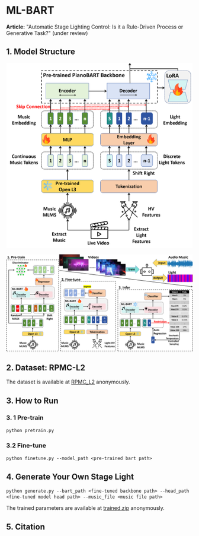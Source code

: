 # ML-BART
**Article:** "Automatic Stage Lighting Control: Is it a Rule-Driven Process or Generative Task?" (under review)



## 1. Model Structure

<img src="./img/model.png" style="zoom:50%;" />



![](./img/workflow.png)



## 2. Dataset: RPMC-L2

The dataset is available at [RPMC_L2](https://zenodo.org/records/14854217?token=eyJhbGciOiJIUzUxMiJ9.eyJpZCI6IjM5MDcwY2E5LTY0MzUtNGZhZC04NzA4LTczMjNhNTZiOGZmYSIsImRhdGEiOnt9LCJyYW5kb20iOiI1YWRkZmNiMmYyOGNiYzI4ZWUxY2QwNTAyY2YxNTY4ZiJ9.0Jr6GYfyyn02F96eVpkjOtcE-MM1wt-_ctOshdNGMUyUKI15-9Rfp9VF30_hYOTqv_9lLj-7Wj0qGyR3p9cA5w) anonymously.



## 3. How to Run

### 3. 1 Pre-train

```shell
python pretrain.py
```



### 3.2 Fine-tune

```shell
python finetune.py --model_path <pre-trained bart path>
```



## 4. Generate Your Own Stage Light

```shell
python generate.py --bart_path <fine-tuned backbone path> --head_path <fine-tuned model head path> --music_file <music file path>
```

The trained parameters are available at [trained.zip](https://zenodo.org/records/15348791?token=eyJhbGciOiJIUzUxMiJ9.eyJpZCI6ImNiMzM5Y2RkLWEyODktNDRkYy1iOTE0LTQ3MmRmMjVjNzljMiIsImRhdGEiOnt9LCJyYW5kb20iOiJhMjkzZjNkYjlkNWM4NTUyOWQwZWJiZWY2MmYzMDFlMCJ9.MamQE2FaJ4LqdbgS9cOeLRZEa559Am8_xbAjwXLX0IRSfNtgvnjcy2G2SEJHYVPX0nNY3-6o7lAbGk39AyyrWA) anonymously.



## 5. Citation

```

```

